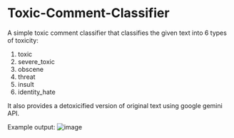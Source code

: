 # Toxic-Comment-Classifier
A simple toxic comment classifier that classifies the given text into 6 types of toxicity:
1. toxic
2. severe_toxic
3. obscene
4. threat
5. insult
6. identity_hate

It also provides a detoxicified version of original text using google gemini API.

Example output:
![image](https://github.com/user-attachments/assets/8068ef2e-6520-46f9-91c9-77faa0b63282)
